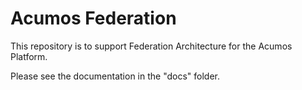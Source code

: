 # Acumos Federation

This repository is to support Federation Architecture for the Acumos Platform.

Please see the documentation in the "docs" folder.

